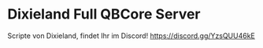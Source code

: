 # Dixieland Full QBCore Server

Scripte von Dixieland, findet Ihr im Discord!
https://discord.gg/YzsQUU46kE
